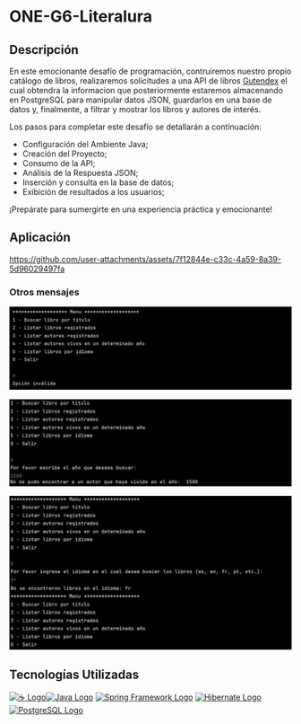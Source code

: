 # ONE-G6-Literalura

## Descripción

En este emocionante desafío de programación, contruiremos nuestro propio catálogo de libros, realizaremos solicitudes a una API de libros  [Gutendex](https://gutendex.com/) el cual obtendra la informacion
que posteriormente estaremos almacenando en PostgreSQL para manipular datos JSON, guardarlos en una base de datos y, finalmente, a filtrar y mostrar los libros y autores de interés.

Los pasos para completar este desafío se detallarán a continuación:

- Configuración del Ambiente Java;
- Creación del Proyecto;
- Consumo de la API;
- Análisis de la Respuesta JSON;
- Inserción y consulta en la base de datos;
- Exibición de resultados a los usuarios;

¡Prepárate para sumergirte en una experiencia práctica y emocionante!

## Aplicación

https://github.com/user-attachments/assets/7f12844e-c33c-4a59-8a39-5d96029497fa

### Otros mensajes 

![Menu](https://raw.githubusercontent.com/AlexanderFRT/ONE-G6-Literalura/main/gallery/Literalura_Previa_2.png) 

![Año](https://raw.githubusercontent.com/AlexanderFRT/ONE-G6-Literalura/main/gallery/Literalura_Previa_3.png)

![Lenguaje](https://raw.githubusercontent.com/AlexanderFRT/ONE-G6-Literalura/main/gallery/Literalura_Previa_4.png)

## Tecnologías Utilizadas

[![☕ Logo](https://img.shields.io/badge/%E2%98%95-101010?style=for-the-badge)]()[![Java Logo](https://img.shields.io/badge/Java-007396?style=for-the-badge&logo=&logoColor=white&labelColor=101010)]()
[![Spring Framework Logo](https://img.shields.io/badge/Spring_Framework-6DB33F?style=for-the-badge&logo=spring&logoColor=white&labelColor=101010)]()
[![Hibernate Logo](https://img.shields.io/badge/Hibernate-59666C?style=for-the-badge&logo=hibernate&logoColor=white&labelColor=101010)]()
[![PostgreSQL Logo](https://img.shields.io/badge/PostgreSQL-336791?style=for-the-badge&logo=postgresql&logoColor=white&labelColor=101010)]()
